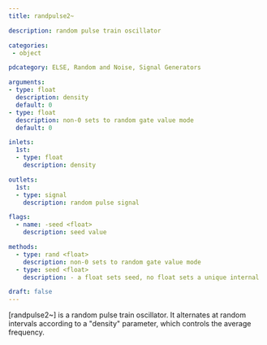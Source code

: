 ```yaml
---
title: randpulse2~

description: random pulse train oscillator

categories:
 - object

pdcategory: ELSE, Random and Noise, Signal Generators

arguments:
- type: float
  description: density
  default: 0
- type: float
  description: non-0 sets to random gate value mode
  default: 0

inlets: 
  1st:
  - type: float
    description: density

outlets:
  1st:
  - type: signal
    description: random pulse signal

flags:
  - name: -seed <float>
    description: seed value

methods:
  - type: rand <float>
    description: non-0 sets to random gate value mode
  - type: seed <float>
    description: - a float sets seed, no float sets a unique internal

draft: false
---
```


[randpulse2~] is a random pulse train oscillator. It alternates at random intervals according to a "density" parameter, which controls the average frequency.
